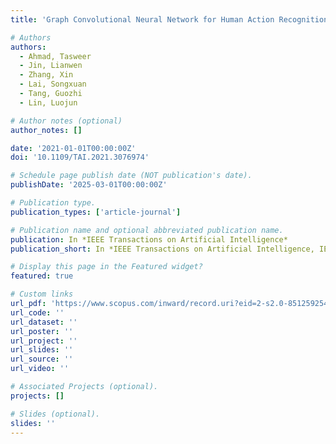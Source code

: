 ```yaml
---
title: 'Graph Convolutional Neural Network for Human Action Recognition: A Comprehensive Survey'

# Authors
authors:
  - Ahmad, Tasweer
  - Jin, Lianwen
  - Zhang, Xin
  - Lai, Songxuan
  - Tang, Guozhi
  - Lin, Luojun

# Author notes (optional)
author_notes: []

date: '2021-01-01T00:00:00Z'
doi: '10.1109/TAI.2021.3076974'

# Schedule page publish date (NOT publication's date).
publishDate: '2025-03-01T00:00:00Z'

# Publication type.
publication_types: ['article-journal']

# Publication name and optional abbreviated publication name.
publication: In *IEEE Transactions on Artificial Intelligence*
publication_short: In *IEEE Transactions on Artificial Intelligence, IEEE TAI*

# Display this page in the Featured widget?
featured: true

# Custom links
url_pdf: 'https://www.scopus.com/inward/record.uri?eid=2-s2.0-85125925433&doi=10.1109%2fTAI.2021.3076974&partnerID=40&md5=1ab40c2b1b32506e92dc104c0e3a8673'
url_code: ''
url_dataset: ''
url_poster: ''
url_project: ''
url_slides: ''
url_source: ''
url_video: ''

# Associated Projects (optional).
projects: []

# Slides (optional).
slides: ''
---
```



